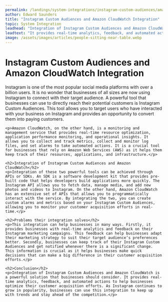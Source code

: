 ```yaml
---
permalink: /landings/system-integrations/instagram-custom-audiences/amazon-cloudwatch
author: Edward Saunders
title: "Instagram Custom Audiences and Amazon CloudWatch Integration"
topic: System Integration
leadhead: "Integration of Instagram Custom Audiences and Amazon CloudWatch is a powerful solution that businesses should consider"
leadtext: "It provides real-time analytics, feedback, and automated actions to help businesses optimize their customer acquisition efforts. As Instagram continues to grow in popularity, businesses can use this integration to keep up with trends and stay ahead of the competition."
image: /assets/images/articles/people-sitting-near-table.webp
---
```

<div class="arttext">	<h1>Instagram Custom Audiences and Amazon CloudWatch Integration</h1>
	<p>Instagram is one of the most popular social media platforms with over a billion users. It is no wonder that businesses of all sizes are now using Instagram to connect with their target audience. A powerful tool that businesses can use to directly reach their potential customers is Instagram Custom Audiences. This tool allows you to target users who have interacted with your business on Instagram and provides an opportunity to convert them into paying customers. </p>

	<p>Amazon CloudWatch, on the other hand, is a monitoring and management service that provides real-time resource optimization, application performance monitoring, and operational insights. It allows you to collect and track metrics, collect and monitor log files, and set alarms to take automated actions. It is a crucial tool for businesses that rely on Amazon Web Services (AWS) as it helps them keep track of their resources, applications, and infrastructure.</p>

	<h2>Integration of Instagram Custom Audiences and Amazon CloudWatch</h2>
	<p>Integration of these two powerful tools can be achieved through APIs or SDKs. An SDK is a software development kit that provides pre-built code that helps developers build applications more quickly. The Instagram API allows you to fetch data, manage media, and add new photos and videos to Instagram. On the other hand, Amazon CloudWatch has an extensive set of APIs that allows you to programmatically interact with the service. By integrating the two, you can create custom alarms and metrics based on your Instagram Custom Audiences, allowing you to monitor your customer acquisition efforts in real-time.</p>

	<h2>Problems their integration solves</h2>
	<p>This integration can help businesses in many ways. Firstly, it provides businesses with real-time analytics and feedback on their Instagram marketing campaigns. This feedback can help businesses adapt their marketing strategy to suit their target audience’s preferences better. Secondly, businesses can keep track of their Instagram Custom Audiences and get notified whenever there is a significant change. This information is crucial as it helps businesses make quick decisions that can make a big difference in their customer acquisition efforts.</p>

	<h2>Conclusion</h2>
	<p>Integration of Instagram Custom Audiences and Amazon CloudWatch is a powerful solution that businesses should consider. It provides real-time analytics, feedback, and automated actions to help businesses optimize their customer acquisition efforts. As Instagram continues to grow in popularity, businesses can use this integration to keep up with trends and stay ahead of the competition.</p>
</div>